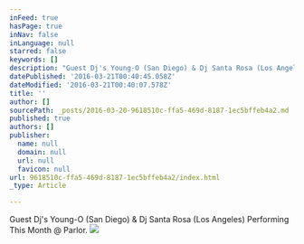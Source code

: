 ```yaml
---
inFeed: true
hasPage: true
inNav: false
inLanguage: null
starred: false
keywords: []
description: "Guest Dj's Young-O (San Diego) & Dj Santa Rosa (Los Angeles) Performing This Month @ Parlor."
datePublished: '2016-03-21T00:40:45.058Z'
dateModified: '2016-03-21T00:40:07.578Z'
title: ''
author: []
sourcePath: _posts/2016-03-20-9618510c-ffa5-469d-8187-1ec5bffeb4a2.md
published: true
authors: []
publisher:
  name: null
  domain: null
  url: null
  favicon: null
url: 9618510c-ffa5-469d-8187-1ec5bffeb4a2/index.html
_type: Article

---
```

Guest Dj's Young-O (San Diego) & Dj Santa Rosa (Los Angeles) Performing This Month @ Parlor.
![](https://the-grid-user-content.s3-us-west-2.amazonaws.com/4ecfd36a-fb33-4b48-8671-e9de037b629b.jpg)